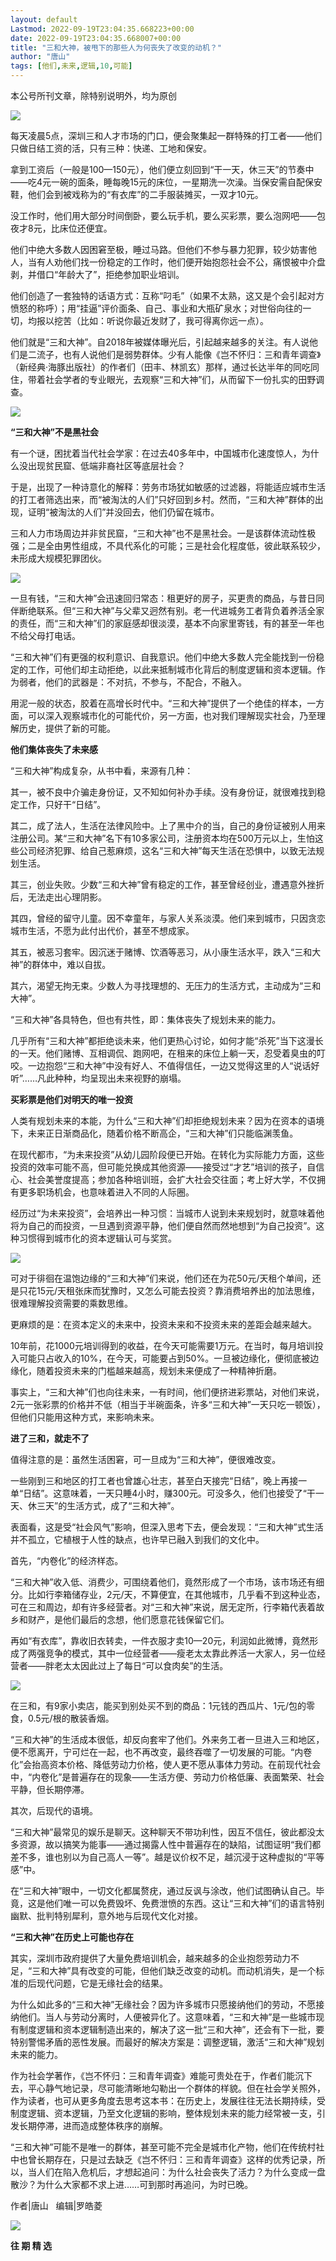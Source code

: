 ```yaml
---
layout: default
Lastmod: 2022-09-19T23:04:35.668223+00:00
date: 2022-09-19T23:04:35.668007+00:00
title: "三和大神，被甩下的那些人为何丧失了改变的动机？"
author: "唐山"
tags: [他们,未来,逻辑,10,可能]
---
```


本公号所刊文章，除特别说明外，均为原创  

![](https://images.weserv.nl/?url=https%3A//mmbiz.qpic.cn/mmbiz_jpg/3ZVL2m8zR0TdF8nB5FGDVLMibls8XeFChobTkQwQ0CGSHXMqeFbtmnIAGmMXo60uzB6r5jWz0NnOKYw6X1zG8Gg/640%3Fwx_fmt%3Djpeg)

每天凌晨5点，深圳三和人才市场的门口，便会聚集起一群特殊的打工者——他们只做日结工资的活，只有三种：快递、工地和保安。

拿到工资后（一般是100—150元），他们便立刻回到“干一天，休三天”的节奏中——吃4元一碗的面条，睡每晚15元的床位，一星期洗一次澡。当保安需自配保安鞋，他们会到被戏称为的“有衣库”的二手服装摊买，一双才10元。

没工作时，他们用大部分时间倒卧，要么玩手机，要么买彩票，要么泡网吧——包夜才8元，比床位还便宜。

他们中绝大多数人因困窘至极，睡过马路。但他们不参与暴力犯罪，较少妨害他人，当有人劝他们找一份稳定的工作时，他们便开始抱怨社会不公，痛恨被中介盘剥，并借口“年龄大了”，拒绝参加职业培训。

他们创造了一套独特的话语方式：互称“叼毛”（如果不太熟，这又是个会引起对方愤怒的称呼）；用“挂逼”评价面条、自己、事业和大瓶矿泉水；对世俗向往的一切，均报以挖苦（比如：听说你最近发财了，我可得离你远一点）。

他们就是“三和大神”。自2018年被媒体曝光后，引起越来越多的关注。有人说他们是二流子，也有人说他们是弱势群体。少有人能像《岂不怀归：三和青年调查》（新经典·海豚出版社）的作者们（田丰、林凯玄）那样，通过长达半年的同吃同住，带着社会学者的专业眼光，去观察“三和大神”们，从而留下一份扎实的田野调查。

![](https://images.weserv.nl/?url=https%3A//mmbiz.qpic.cn/mmbiz_jpg/3ZVL2m8zR0TdF8nB5FGDVLMibls8XeFCheYiaJWcBULQUqiaiaUaFTiabcIBSichgzoBq2RIQZEV9olfz1DMrYPiczhsg/640%3Fwx_fmt%3Djpeg)

**“三和大神”不是黑社会**

有一个谜，困扰着当代社会学家：在过去40多年中，中国城市化速度惊人，为什么没出现贫民窟、低端非裔社区等底层社会？

于是，出现了一种诗意化的解释：劳务市场犹如敏感的过滤器，将能适应城市生活的打工者筛选出来，而“被淘汰的人们”只好回到乡村。然而，“三和大神”群体的出现，证明“被淘汰的人们”并没回去，他们仍留在城市。

三和人力市场周边并非贫民窟，“三和大神”也不是黑社会。一是该群体流动性极强；二是全由男性组成，不具代系化的可能；三是社会化程度低，彼此联系较少，未形成大规模犯罪团伙。

![](https://images.weserv.nl/?url=https%3A//mmbiz.qpic.cn/mmbiz_jpg/3ZVL2m8zR0TdF8nB5FGDVLMibls8XeFChJaHlvg0vhDuQs9DrALIq2TapXPVicibP7gOyYbvd5JKU25vmsmqZiaOeg/640%3Fwx_fmt%3Djpeg)

一旦有钱，“三和大神”会迅速回归常态：租更好的房子，买更贵的商品，与昔日同伴断绝联系。但“三和大神”与父辈又迥然有别。老一代进城务工者背负着养活全家的责任，而“三和大神”们的家庭感却很淡漠，基本不向家里寄钱，有的甚至一年也不给父母打电话。  

“三和大神”们有更强的权利意识、自我意识。他们中绝大多数人完全能找到一份稳定的工作，可他们却主动拒绝，以此来抵制城市化背后的制度逻辑和资本逻辑。作为弱者，他们的武器是：不对抗，不参与，不配合，不融入。

用泥一般的状态，胶着在高增长时代中。“三和大神”提供了一个绝佳的样本，一方面，可以深入观察城市化的可能代价，另一方面，也对我们理解现实社会，乃至理解历史，提供了新的可能。

**他们集体丧失了未来感**

“三和大神”构成复杂，从书中看，来源有几种：

其一，被不良中介骗走身份证，又不知如何补办手续。没有身份证，就很难找到稳定工作，只好干“日结”。

其二，成了法人，生活在法律风险中。上了黑中介的当，自己的身份证被别人用来注册公司。某“三和大神”名下有10多家公司，注册资本均在500万元以上，生怕这些公司经济犯罪、给自己惹麻烦，这名“三和大神”每天生活在恐惧中，以致无法规划生活。

其三，创业失败。少数“三和大神”曾有稳定的工作，甚至曾经创业，遭遇意外挫折后，无法走出心理阴影。

其四，曾经的留守儿童。因不幸童年，与家人关系淡漠。他们来到城市，只因贪恋城市生活，不愿为此付出代价，甚至不想成家。

其五，被恶习套牢。因沉迷于赌博、饮酒等恶习，从小康生活水平，跌入“三和大神”的群体中，难以自拔。

其六，渴望无拘无束。少数人为寻找理想的、无压力的生活方式，主动成为“三和大神”。

“三和大神”各具特色，但也有共性，即：集体丧失了规划未来的能力。

几乎所有“三和大神”都拒绝谈未来，他们更热心讨论，如何才能“杀死”当下这漫长的一天。他们赌博、互相调侃、跑网吧，在租来的床位上躺一天，忍受着臭虫的叮咬。一边抱怨“三和大神”中没有好人、不值得信任，一边又觉得这里的人“说话好听”……凡此种种，均呈现出未来视野的崩塌。

**买彩票是他们对明天的唯一投资**

人类有规划未来的本能，为什么“三和大神”们却拒绝规划未来？因为在资本的语境下，未来正日渐商品化，随着价格不断高企，“三和大神”们只能临渊羡鱼。

在现代都市，“为未来投资”从幼儿园阶段便已开始。在转化为实际能力方面，这些投资的效率可能不高，但可能兑换成其他资源——接受过“才艺”培训的孩子，自信心、社会美誉度提高；参加各种培训班，会扩大社会交往面；考上好大学，不仅拥有更多职场机会，也意味着进入不同的人际圈。

经历过“为未来投资”，会培养出一种习惯：当城市人说到未来规划时，就意味着他将为自己的而投资，一旦遇到资源平静，他们便自然而然地想到“为自己投资”。这种习惯得到城市化的资本逻辑认可与奖赏。

![](https://images.weserv.nl/?url=https%3A//mmbiz.qpic.cn/mmbiz_jpg/3ZVL2m8zR0TdF8nB5FGDVLMibls8XeFChOEB3MQibSZyhDsw88lXyMDgqKdBxzOicSSRg9yPjnmpq0h8UPJG2MiaDA/640%3Fwx_fmt%3Djpeg)

可对于徘徊在温饱边缘的“三和大神”们来说，他们还在为花50元/天租个单间，还是只花15元/天租张床而犹豫时，又怎么可能去投资？靠消费培养出的加法思维，很难理解投资需要的乘数思维。

更麻烦的是：在资本定义的未来中，投资未来和不投资未来的差距会越来越大。

10年前，花1000元培训得到的收益，在今天可能需要1万元。在当时，每月培训投入可能只占收入的10%，在今天，可能要占到50%。一旦被边缘化，便彻底被边缘化，随着投资未来的门槛越来越高，规划未来便成了一种精神折磨。

事实上，“三和大神”们也向往未来，一有时间，他们便挤进彩票站，对他们来说，2元一张彩票的价格并不低（相当于半碗面条，许多“三和大神”一天只吃一顿饭），但他们只能用这种方式，来影响未来。

**进了三和，就走不了**

值得注意的是：虽然生活困窘，可一旦成为“三和大神”，便很难改变。

一些刚到三和地区的打工者也曾雄心壮志，甚至白天接完“日结”，晚上再接一单“日结”。这意味着，一天只睡4小时，赚300元。可没多久，他们也接受了“干一天、休三天”的生活方式，成了“三和大神”。

表面看，这是受“社会风气”影响，但深入思考下去，便会发现：“三和大神”式生活并不孤立，它植根于人性的缺点，也许早已融入到我们的文化中。

首先，“内卷化”的经济样态。

“三和大神”收入低、消费少，可围绕着他们，竟然形成了一个市场，该市场还有细分。比如行李箱储存业，2元/天，不算便宜，在其他城市，几乎看不到这种业态，可在三和周边，却有许多经营者。对“三和大神”来说，居无定所，行李箱代表着故乡和财产，是他们最后的念想，他们愿意花钱保留它们。

再如“有衣库”，靠收旧衣转卖，一件衣服才卖10—20元，利润如此微博，竟然形成了两强竞争的模式，其中一位经营者——瘦老太太靠此养活一大家人，另一位经营者——胖老太太因此过上了每日“可以食肉矣”的生活。

![](https://images.weserv.nl/?url=https%3A//mmbiz.qpic.cn/mmbiz_jpg/3ZVL2m8zR0TdF8nB5FGDVLMibls8XeFCh3hOWSGziax7EVic7Mp2Cia8KiaU1v1rBVqZ2v1YMoz1tG6KLPGpAp3iaW5A/640%3Fwx_fmt%3Djpeg)

在三和，有9家小卖店，能买到别处买不到的商品：1元钱的西瓜片、1元/包的零食，0.5元/根的散装香烟。  

“三和大神”的生活成本很低，却反向套牢了他们。外来务工者一旦进入三和地区，便不愿离开，宁可烂在一起，也不再改变，最终吞噬了一切发展的可能。“内卷化”会抬高资本价格、降低劳动力价格，使人更不愿从事体力劳动。在前现代社会中，“内卷化”是普遍存在的现象——生活方便、劳动力价格低廉、表面繁荣、社会平静，但长期停滞。

其次，后现代的语境。

“三和大神”最常见的娱乐是聊天。这种聊天不带功利性，因互不信任，彼此都没太多资源，故以搞笑为能事——通过揭露人性中普遍存在的缺陷，试图证明“我们都差不多，谁也别以为自己高人一等”。越是议价权不足，越沉浸于这种虚拟的“平等感”中。

在“三和大神”眼中，一切文化都属赘疣，通过反讽与涂改，他们试图确认自己。毕竟，这是他们唯一可以免费毁坏、免费泄愤的东西。这让“三和大神”们的语言特别幽默、批判特别犀利，意外地与后现代文化对接。

**“三和大神”在历史上可能也存在**

其实，深圳市政府提供了大量免费培训机会，越来越多的企业抱怨劳动力不足，“三和大神”具有改变的可能，但他们缺乏改变的动机。而动机消失，是一个标准的后现代问题，它是无缘社会的结果。

为什么如此多的“三和大神”无缘社会？因为许多城市只愿接纳他们的劳动，不愿接纳他们。当人与劳动分离时，人便被异化了。这意味着，“三和大神”是一些城市现有制度逻辑和资本逻辑制造出来的，解决了这一批“三和大神”，还会有下一批，要特别警惕矛盾的恶性发展。而最好的解决方案是：调整逻辑，激活“三和大神”规划未来的能力。

作为社会学著作，《岂不怀归：三和青年调查》难能可贵处在于，作者们能沉下去，平心静气地记录，尽可能清晰地勾勒出一个群体的样貌。但在社会学关照外，作为读者，也可从更多角度去思考这本书：在历史上，发展往往无法长期持续，受制度逻辑、资本逻辑，乃至文化逻辑的影响，整体规划未来的能力经常被一支，引发长期停滞，进而造成整体秩序的崩解。

“三和大神”可能不是唯一的群体，甚至可能不完全是城市化产物，他们在传统村社中也曾长期存在，只是过去缺乏《岂不怀归：三和青年调查》这样的优秀记录，所以，当人们在陷入危机后，才想起追问：为什么社会丧失了活力？为什么变成一盘散沙？为什么大家都不求上进……可到那时再追问，为时已晚。

作者|唐山   编辑|罗皓菱

![](https://images.weserv.nl/?url=https%3A//mmbiz.qpic.cn/mmbiz_jpg/3ZVL2m8zR0SA0riciafNjiavoIgJVuUXsmQ5AEn8pYoU4otguaicgmfnzT44riasy0UV5EzQ8EcgB0lzgwO5rML3OaQ/640%3Fwx_fmt%3Djpeg)

  

**往 期 精 选**

